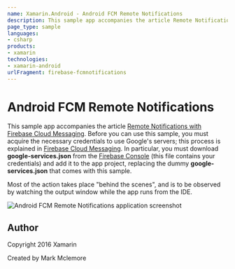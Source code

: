 ```yaml
---
name: Xamarin.Android - Android FCM Remote Notifications
description: This sample app accompanies the article Remote Notifications with Firebase Cloud Messaging. Before you can use this sample, you must acquire the...
page_type: sample
languages:
- csharp
products:
- xamarin
technologies:
- xamarin-android
urlFragment: firebase-fcmnotifications
---
```

# Android FCM Remote Notifications 

This sample app accompanies the article
[Remote Notifications with Firebase Cloud Messaging](http://developer.xamarin.com/guides/android/application_fundamentals/notifications/remote-notifications-with-fcm/).
Before you can use this sample, you must acquire the necessary
credentials to use Google's servers; this process is explained in
[Firebase Cloud Messaging](http://developer.xamarin.com/guides/android/application_fundamentals/notifications/firebase-cloud-messaging).
In particular, you must download **google-services.json** from the
[Firebase Console](https://console.firebase.google.com/) (this file
contains your credentials) and add it to the app project, replacing the
dummy **google-services.json** that comes with this sample.

Most of the action takes place "behind the scenes", and is to be
observed by watching the output window while the app runs from
the IDE.


![Android FCM Remote Notifications  application screenshot](Screenshots/screenshot-1.png "Android FCM Remote Notifications  application screenshot")

## Author

Copyright 2016 Xamarin

Created by Mark Mclemore
